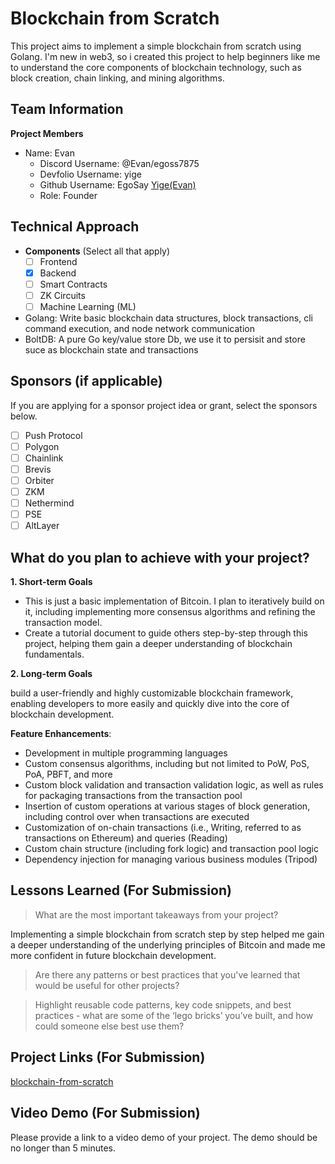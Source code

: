 # Blockchain from Scratch

This project aims to implement a simple blockchain from scratch using Golang. 
I'm new in web3, so i created this project to help beginners like me to understand the core components of blockchain technology, such as block creation, chain linking, and mining algorithms.

## Team Information

**Project Members**

- Name: Evan
  - Discord Username: @Evan/egoss7875
  - Devfolio Username: yige
  - Github Username: EgoSay [Yige(Evan)](https://github.com/EgoSay)
  - Role: Founder

## Technical Approach

- **Components** (Select all that apply)
  - [ ] Frontend
  - [X] Backend
  - [ ] Smart Contracts
  - [ ] ZK Circuits
  - [ ] Machine Learning (ML)

- Golang: Write basic blockchain data structures, block transactions, cli command execution, and node network communication
- BoltDB: A pure Go key/value store Db, we use it to persisit and store suce as blockchain state and transactions


## Sponsors (if applicable)

If you are applying for a sponsor project idea or grant, select the sponsors below.

- [ ] Push Protocol
- [ ] Polygon
- [ ] Chainlink
- [ ] Brevis
- [ ] Orbiter
- [ ] ZKM
- [ ] Nethermind
- [ ] PSE
- [ ] AltLayer

## What do you plan to achieve with your project?

**1. Short-term Goals**
- This is just a basic implementation of Bitcoin. I plan to iteratively build on it, including implementing more consensus algorithms and refining the transaction model.
- Create a tutorial document to guide others step-by-step through this project, helping them gain a deeper understanding of blockchain fundamentals.

**2. Long-term Goals**

build a user-friendly and highly customizable blockchain framework, enabling developers to more easily and quickly dive into the core of blockchain development.

**Feature Enhancements**:
- Development in multiple programming languages
- Custom consensus algorithms, including but not limited to PoW, PoS, PoA, PBFT, and more
- Custom block validation and transaction validation logic, as well as rules for packaging transactions from the transaction pool
- Insertion of custom operations at various stages of block generation, including control over when transactions are executed
- Customization of on-chain transactions (i.e., Writing, referred to as transactions on Ethereum) and queries (Reading)
- Custom chain structure (including fork logic) and transaction pool logic
- Dependency injection for managing various business modules (Tripod)



## Lessons Learned (For Submission)

> What are the most important takeaways from your project?

Implementing a simple blockchain from scratch step by step helped me gain a deeper understanding of the underlying principles of Bitcoin and made me more confident in future blockchain development.

> Are there any patterns or best practices that you've learned that would be useful for other projects?

> Highlight reusable code patterns, key code snippets, and best practices - what are some of the ‘lego bricks’ you’ve built, and how could someone else best use them?

## Project Links (For Submission)

[blockchain-from-scratch](https://github.com/EgoSay/blockchain-from-scratch)

## Video Demo (For Submission)

Please provide a link to a video demo of your project. The demo should be no longer than 5 minutes.
